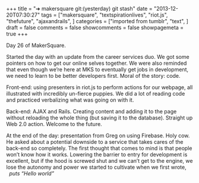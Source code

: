 +++
title = "➜  makersquare git:(yesterday) git stash"
date = "2013-12-20T07:30:27"
tags = ["makersquare", "textspirationlives", "riot.js", "thefuture", "ajaxandrails", ]
categories = ["imported from tumblr", "text", ]
draft = false
comments = false
showcomments = false
showpagemeta = true
+++

<p>Day 26 of MakerSquare. </p>
<p>Started the day with an update from the career services duo. We got some pointers on how to get our online selves together. We were also reminded that even though we&rsquo;re here at MKS to eventually get jobs in development, we need to learn to be better developers first. Moral of the story: code.</p>
<p>Front-end: using presenters in riot.js to perform actions for our webpage, all illustrated with incredibly un-fierce puppies. We did a lot of reading code and practiced verbalizing what was going on with it. </p>
<p>Back-end: AJAX and Rails. Creating content and adding it to the page without reloading the whole thing (but saving it to the database). Straight up Web 2.0 action. Welcome to the future.</p>
<p>At the end of the day: presentation from Greg on using Firebase. Holy cow. He asked about a potential downside to a service that takes cares of the back-end so completely. The first thought that comes to mind is that people won&rsquo;t know how it works. Lowering the barrier to entry for development is excellent, but if the hood is screwed shut and we can&rsquo;t get to the engine, we lose the autonomy and power we started to cultivate when we first wrote, <br/><em>  puts &ldquo;Hello world&rdquo;</em></p>